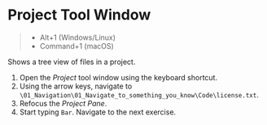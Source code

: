 # Project Tool Window

> - Alt+1 (Windows/Linux)
> - Command+1 (macOS)

Shows a tree view of files in a project.

1. Open the _Project_ tool window using the keyboard shortcut.
2. Using the arrow keys, navigate to `\01_Navigation\01_Navigate_to_something_you_know\Code\license.txt`.
3. Refocus the _Project Pane_.
4. Start typing `Bar`. Navigate to the next exercise.
